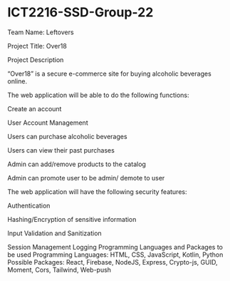# ICT2216-SSD-Group-22

Team Name: Leftovers

Project Title: Over18

Project Description

“Over18” is a secure e-commerce site for buying alcoholic beverages online.

The web application will be able to do the following functions:

Create an account

User Account Management

Users can purchase alcoholic beverages

Users can view their past purchases

Admin can add/remove products to the catalog

Admin can promote user to be admin/ demote to user

The web application will have the following security features:

Authentication

Hashing/Encryption of sensitive information

Input Validation and Sanitization

Session Management
Logging
Programming Languages and Packages to be used
Programming Languages: HTML, CSS, JavaScript, Kotlin, Python
Possible Packages: React, Firebase, NodeJS, Express, Crypto-js, GUID, Moment, Cors, Tailwind, Web-push
